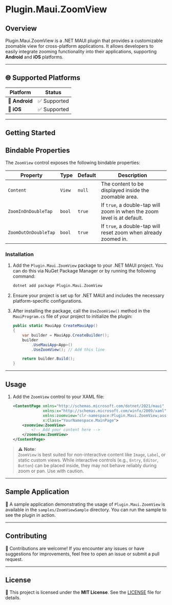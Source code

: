 # Plugin.Maui.ZoomView

## Overview
Plugin.Maui.ZoomView is a .NET MAUI plugin that provides a customizable zoomable view for cross-platform applications. It allows developers to easily integrate zooming functionality into their applications, supporting **Android** and **iOS** platforms.

---
## 🌐 Supported Platforms

| Platform        | Status        |
|----------------|----------------|
| 🤖 **Android**  | ✅ Supported   |
| 🍎 **iOS**      | ✅ Supported   |


---

## Getting Started
## Bindable Properties

The `ZoomView` control exposes the following bindable properties:

| Property              | Type    | Default | Description |
|-----------------------|---------|---------|-------------|
| `Content`             | `View`  | `null`  | The content to be displayed inside the zoomable area. |
| `ZoomInOnDoubleTap`   | `bool`  | `true`  | If `true`, a double-tap will zoom in when the zoom level is at default. |
| `ZoomOutOnDoubleTap`  | `bool`  | `true`  | If `true`, a double-tap will reset zoom when already zoomed in. |





### Installation
1. Add the `Plugin.Maui.ZoomView` package to your .NET MAUI project. You can do this via NuGet Package Manager or by running the following command:
   ```bash
   dotnet add package Plugin.Maui.ZoomView
   ```

2. Ensure your project is set up for .NET MAUI and includes the necessary platform-specific configurations.

3. After installing the package, call the `UseZoomView()` method in the `MauiProgram.cs` file of your project to initialize the plugin:
   ```csharp
   public static MauiApp CreateMauiApp()
   {
       var builder = MauiApp.CreateBuilder();
       builder
           .UseMauiApp<App>()
           .UseZoomView(); // Add this line

       return builder.Build();
   }
   ```

---

## Usage

1. Add the `ZoomView` control to your XAML file:
   ```xml
   <ContentPage xmlns="http://schemas.microsoft.com/dotnet/2021/maui"
                xmlns:x="http://schemas.microsoft.com/winfx/2009/xaml"
                xmlns:zoomview="clr-namespace:Plugin.Maui.ZoomView;assembly=Plugin.Maui.ZoomView"
                x:Class="YourNamespace.MainPage">
       <zoomview:ZoomView>
           <!-- Add your content here -->
       </zoomview:ZoomView>
   </ContentPage>
   ```
> ⚠️ **Note:**  
> `ZoomView` is best suited for non-interactive content like `Image`, `Label`, or static custom views. While interactive controls (e.g., `Entry`, `Editor`, `Button`) can be placed inside, they may not behave reliably during zoom or pan. Use with caution.

---

## Sample Application
📂 A sample application demonstrating the usage of `Plugin.Maui.ZoomView` is available in the `samples/ZoomViewSample` directory. You can run the sample to see the plugin in action.

---

## Contributing
🤝 Contributions are welcome! If you encounter any issues or have suggestions for improvements, feel free to open an issue or submit a pull request.

---

## License
📜 This project is licensed under the **MIT License**. See the [LICENSE](LICENSE) file for details.

